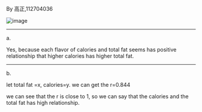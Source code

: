 By 高正,112704036

![image](https://github.com/user-attachments/assets/ed50c8af-2ee1-4213-9cd6-3c4b1a02ac68)

______
a.

Yes, because each flavor of calories and total fat seems has positive relationship that higher calories has higher total fat.

________
b.

let total fat =x, calories=y.
we can get the r=0.844

we can see that the r is close to 1, so we can say that the calories and the total fat has high relationship. 
